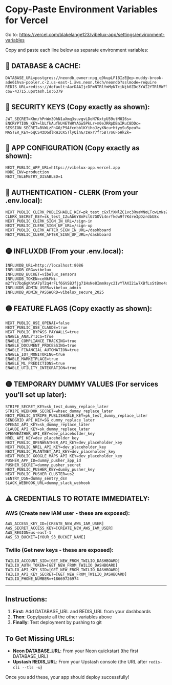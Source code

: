 # Copy-Paste Environment Variables for Vercel

Go to: https://vercel.com/blakelange123/vibelux-app/settings/environment-variables

Copy and paste each line below as separate environment variables:

## 🔴 DATABASE & CACHE:

```
DATABASE_URL=postgres://neondb_owner:npg_q9kupLF1BIzE@ep-muddy-brook-ade61hva-pooler.c-2.us-east-1.aws.neon.tech/neondb?sslmode=require
REDIS_URL=rediss://default:AarDAAIjcDFmNTRlYmMyNTciNjk0ZDc3YWI2YTRlMWFlZmIzYWJkMHAxMA@witty-cow-43715.upstash.io:6379
```

## 🔴 SECURITY KEYS (Copy exactly as shown):

```
JWT_SECRET=Xhn/hPnWm3OhN1aXmq3suvgvLDoN7KxtyU59utM0I6s=
ENCRYPTION_KEY=lbLfkAufkU4ETWRYAGw5PkLr+m0eJRRpDBaIRuC8DDc=
SESSION_SECRET=BVWLzFnG0/P9AfcnbblKYihoJzyXNcu+htyySu5peuY=
MASTER_KEY=5qCS4zDGdlRWICK5TlyQinG/zexr7fr5BT/o6F6HkZk=
```

## 🔴 APP CONFIGURATION (Copy exactly as shown):

```
NEXT_PUBLIC_APP_URL=https://vibelux-app.vercel.app
NODE_ENV=production
NEXT_TELEMETRY_DISABLED=1
```

## 🔴 AUTHENTICATION - CLERK (From your .env.local):

```
NEXT_PUBLIC_CLERK_PUBLISHABLE_KEY=pk_test_cGxlYXNlZC1vc3RyaWNoLTcwLmNsZXJrLmFjY291bnRzLmRldiQ
CLERK_SECRET_KEY=sk_test_IZuAb6YBmFclG7GOVi4nrfkdw9f7Kdre3pDzrdbU8x
NEXT_PUBLIC_CLERK_SIGN_IN_URL=/sign-in
NEXT_PUBLIC_CLERK_SIGN_UP_URL=/sign-up
NEXT_PUBLIC_CLERK_AFTER_SIGN_IN_URL=/dashboard
NEXT_PUBLIC_CLERK_AFTER_SIGN_UP_URL=/dashboard
```

## 🟡 INFLUXDB (From your .env.local):

```
INFLUXDB_URL=http://localhost:8086
INFLUXDB_ORG=vibelux
INFLUXDB_BUCKET=vibelux_sensors
INFLUXDB_TOKEN=ceNkFNi-m2fYz7bq6gKhtA7pT2q4rFLf6GVSBJfjg71HsNe8Imm9syc2IvYTAXI21w7XBfLsStBme4ozIXUeYA==
INFLUXDB_ADMIN_USER=vibelux_admin
INFLUXDB_ADMIN_PASSWORD=vibelux_secure_2025
```

## 🟡 FEATURE FLAGS (Copy exactly as shown):

```
NEXT_PUBLIC_USE_OPENAI=false
NEXT_PUBLIC_USE_CLAUDE=true
NEXT_PUBLIC_BYPASS_PAYWALLS=true
ENABLE_ANALYTICS=true
ENABLE_COMPLIANCE_TRACKING=true
ENABLE_DOCUMENT_PROCESSING=true
ENABLE_FINANCIAL_AUTOMATION=true
ENABLE_IOT_MONITORING=true
ENABLE_MARKETPLACE=true
ENABLE_ML_PREDICTIONS=true
ENABLE_UTILITY_INTEGRATION=true
```

## 🟡 TEMPORARY DUMMY VALUES (For services you'll set up later):

```
STRIPE_SECRET_KEY=sk_test_dummy_replace_later
STRIPE_WEBHOOK_SECRET=whsec_dummy_replace_later
NEXT_PUBLIC_STRIPE_PUBLISHABLE_KEY=pk_test_dummy_replace_later
SENDGRID_API_KEY=SG_dummy_replace_later
OPENAI_API_KEY=sk_dummy_replace_later
CLAUDE_API_KEY=sk_dummy_replace_later
OPENWEATHER_API_KEY=dev_placeholder_key
NREL_API_KEY=dev_placeholder_key
NEXT_PUBLIC_OPENWEATHER_API_KEY=dev_placeholder_key
NEXT_PUBLIC_NREL_API_KEY=dev_placeholder_key
NEXT_PUBLIC_PLANTNET_API_KEY=dev_placeholder_key
NEXT_PUBLIC_GOOGLE_MAPS_API_KEY=dev_placeholder_key
PUSHER_APP_ID=dummy_pusher_app_id
PUSHER_SECRET=dummy_pusher_secret
NEXT_PUBLIC_PUSHER_KEY=dummy_pusher_key
NEXT_PUBLIC_PUSHER_CLUSTER=us2
SENTRY_DSN=dummy_sentry_dsn
SLACK_WEBHOOK_URL=dummy_slack_webhook
```

## ⚠️ CREDENTIALS TO ROTATE IMMEDIATELY:

### AWS (Create new IAM user - these are exposed):
```
AWS_ACCESS_KEY_ID=[CREATE_NEW_AWS_IAM_USER]
AWS_SECRET_ACCESS_KEY=[CREATE_NEW_AWS_IAM_USER]
AWS_REGION=us-east-1
AWS_S3_BUCKET=[YOUR_S3_BUCKET_NAME]
```

### Twilio (Get new keys - these are exposed):
```
TWILIO_ACCOUNT_SID=[GET_NEW_FROM_TWILIO_DASHBOARD]
TWILIO_AUTH_TOKEN=[GET_NEW_FROM_TWILIO_DASHBOARD]
TWILIO_API_KEY_SID=[GET_NEW_FROM_TWILIO_DASHBOARD]
TWILIO_API_KEY_SECRET=[GET_NEW_FROM_TWILIO_DASHBOARD]
TWILIO_PHONE_NUMBER=+18669726974
```

---

## Instructions:

1. **First**: Add DATABASE_URL and REDIS_URL from your dashboards
2. **Then**: Copy/paste all the other variables above
3. **Finally**: Test deployment by pushing to git

## To Get Missing URLs:

- **Neon DATABASE_URL**: From your Neon quickstart (the first DATABASE_URL)
- **Upstash REDIS_URL**: From your Upstash console (the URL after `redis-cli --tls -u`)

Once you add these, your app should deploy successfully!
